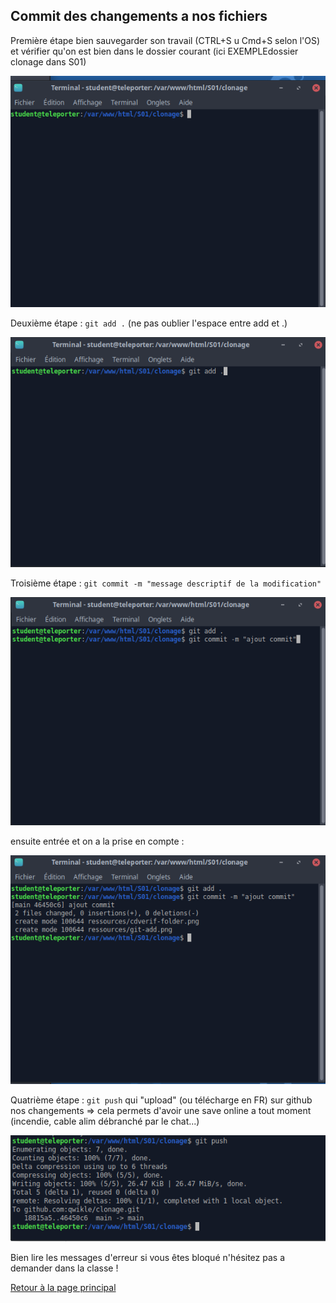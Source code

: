 ## Commit des changements a nos fichiers

Première étape bien sauvegarder son travail (CTRL+S u Cmd+S selon l'OS) et vérifier qu'on est bien dans le dossier courant (ici EXEMPLEdossier clonage dans S01)

![image](../ressources/cdverif-folder.png)

Deuxième étape : `git add .` (ne pas oublier l'espace entre add et .)

![image](../ressources/git-add.png)

Troisième étape : `git commit -m "message descriptif de la modification"`

![image](../ressources/git-commit.png)

ensuite entrée et on a la prise en compte :

![image](../ressources/git-commit-entree.png)

Quatrième étape : `git push` qui "upload" (ou télécharge en FR) sur github nos changements => cela permets d'avoir une save online a tout moment (incendie, cable alim débranché par le chat...)

![image](../ressources/gitpush.png)

Bien lire les messages d'erreur si vous êtes bloqué n'hésitez pas a demander dans la classe !

[Retour à la page principal](../readMe.md)
